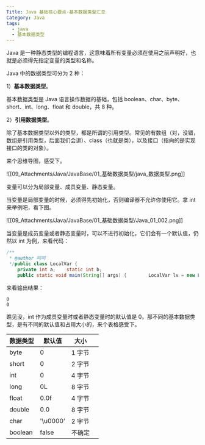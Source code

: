 ```yaml
---
Title: Java 基础核心要点-基本数据类型汇总
Category: Java
tags:
  - java
  - 基本数据类型
---
```

Java 是一种静态类型的编程语言，这意味着所有变量必须在使用之前声明好，也就是必须得先指定变量的类型和名称。  
  
Java 中的数据类型可分为 2 种：  
  
1）**基本数据类型**。  
  
基本数据类型是 Java 语言操作数据的基础，包括 boolean、char、byte、short、int、long、float 和 double，共 8 种。  
  
2）**引用数据类型**。  
  
除了基本数据类型以外的类型，都是所谓的引用类型。常见的有数组（对，没错，数组是引用类型，后面我们会讲）、class（也就是类），以及接口（指向的是实现接口的类的对象）。  
  
来个思维导图，感受下。  
  
  ![[09_Attachments/Java/JavaBase/01_基础数据类型/java_数据类型.png]]
  
变量可以分为局部变量、成员变量、静态变量。  
  
当变量是局部变量的时候，必须得先初始化，否则编译器不允许你使用它。拿 int 来举例吧，看下图。  

  ![[09_Attachments/Java/JavaBase/01_基础数据类型/Java_01_002.png]]
  
当变量是成员变量或者静态变量时，可以不进行初始化，它们会有一个默认值，仍然以 int 为例，来看代码：  
  
```java  
/**  
 * @author 呵呵  
 */public class LocalVar {  
    private int a;    static int b;  
    public static void main(String[] args) {        LocalVar lv = new LocalVar();        System.out.println(lv.a);        System.out.println(b);    }}  
```  
  
来看输出结果：  
  
```  
0  
0  
```  
  
瞧见没，int 作为成员变量时或者静态变量时的默认值是 0。那不同的基本数据类型，是有不同的默认值和占用大小的，来个表格感受下。  
  
| 数据类型    | 默认值      | 大小   |     |
| ------- | -------- | ---- | --- |
| byte    | 0        | 1 字节 |     |
| short   | 0        | 2 字节 |     |
| int     | 0        | 4 字节 |     |
| long    | 0L       | 8 字节 |     |
| float   | 0.0f     | 4 字节 |     |
| double  | 0.0      | 8 字节 |     |
| char    | '\u0000' | 2 字节 |     |
| boolean | false    | 不确定  |     |

